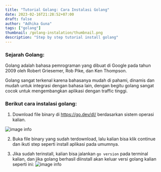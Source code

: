 ```yaml
---
title: "Tutorial Golang: Cara Instalasi Golang"
date: 2023-02-16T21:28:52+07:00
draft: false
author: "Adhika Guna"
tags: ["golang"]
thumbnail: /golang-instalation/thumbnail.png
description: "Step by step tutorial install golang"
---
```


### Sejarah Golang:
Golang adalah bahasa pemrograman yang dibuat di Google pada tahun 2009 oleh Robert Griesemer, Rob Pike, dan Ken Thompson.

Golang sangat terkenal karena bahasanya mudah di pahami, dinamis dan mudah untuk integrasi dengan bahasa lain, dengan begitu golang sangat cocok untuk mengembangkan aplikasi dengan traffic tinggi.

### Berikut cara instalasi golang:
1. Download file binary di https://go.dev/dl/ berdasarkan sistem operasi kalian.

![image info](/golang-instalation/golang-install.png)

2. Buka file binary yang sudah terdownload, lalu kalian bisa klik continue dan ikuti step seperti install aplikasi pada umumnya.

3. Jika sudah terinstall, kalian bisa jalankan `go version` pada terminal kalian, dan jika golang berhasil diinstall akan keluar versi golang kalian seperti ini:
![image info](/golang-instalation/golang-instalation-2.png)

